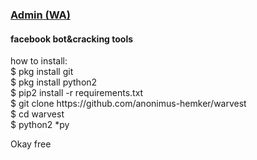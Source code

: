 # <h3><a href="https://wa.me/6289523738018">Admin (WA)</a></h3>
<h4>facebook bot&cracking tools</h4>
how to install:
<br>
$ pkg install git<br>
$ pkg install python2<br>
$ pip2 install -r requirements.txt<br>
$ git clone https://github.com/anonimus-hemker/warvest<br>$ cd warvest<br>
$ python2 *py

Okay free

